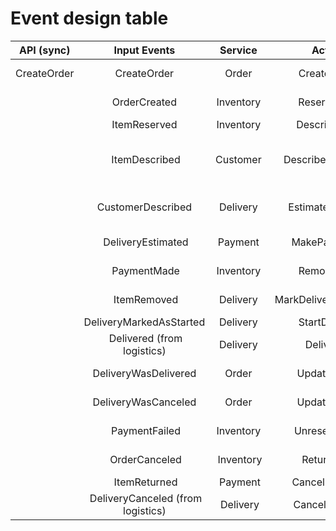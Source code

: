 # Event design table

| API (sync)  |            Input Events            |  Service   |         Action         |                   Output Events                    |             Notes             |
| :---------: | :--------------------------------: | :--------: | :--------------------: | :------------------------------------------------: | :---------------------------: |
| CreateOrder |            CreateOrder             |   Order    |      CreateOrder       |                    OrderCreated                    |          Public API.          |
|             |            OrderCreated            | Inventory  |      ReserveItem       |           ItemReserved ItemNotAvailable            |                               |
|             |            ItemReserved            | Inventory  |      DescribeItem      |                   ItemDescribed                    |                               |
|             |            ItemDescribed           |  Customer  |    DescribeCustomer    |      CustomerDescribed ErrorCustomerDescribed      |  Get name, address, and email |
|             |         CustomerDescribed          |  Delivery  |    EstimateDelivery    |                 DeliveryEstimated                  |   Including delivery price.   |
|             |          DeliveryEstimated         |  Payment   |      MakePayement      |              PaymentMade PaymentFailed             |                               |
|             |             PaymentMade            | Inventory  |       RemoveItem       |          ItemRemoved ErrorItemUnreserved           |                               |
|             |             ItemRemoved            |  Delivery  |  MarkDeliveryAsStarted | DeliveryMarkedAsStarted ErrorMarkDeliveryAsStarted |                               |
|             |      DeliveryMarkedAsStarted       |  Delivery  |      StartDelivery     |                  DeliveryStarted                   |                               |
|             |     Delivered (from logistics)     |  Delivery  |       Delivered        |   DeliveryWasDelivered ErrorDeliveryWasDelivered   |                               |
|             |        DeliveryWasDelivered        |   Order    |      UpdateOrder       |      OrderDelivered (END) ErrorOrdeDelivered       |       Order delivered.        |
|             |        DeliveryWasCanceled         |   Order    |      UpdateOrder       |          OrderCanceled ErrorOrderCanceled          |        Order canceled.        |
|             |            PaymentFailed           | Inventory  |      UnreserveItem     |      ItemUnreserved (END) ErrorItemUnreserved      |                               |
|             |            OrderCanceled           |  Inventory |       ReturnItem       |            ItemReturned ItemNotReturned            |                               |
|             |            ItemReturned            |   Payment  |      CancelPayment     |               PaymentCanceled (END)                |                               |
|             |  DeliveryCanceled (from logistics) |  Delivery  |     CancelDelivery     |    DeliveryWasCanceled ErrorDeliveryWasCanceled    |           Public API.         |
